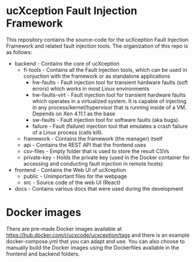 # ucXception Fault Injection Framework

This repository contains the source-code for the ucXception Fault Injection Framework and related fault injection tools.
The organization of this repo is as follows:

* backend - Contains the core of ucXception
	* fi-tools - Contains all the Fault Injection tools, which can be used in conjuction with the framework or as standalone applications
		* hw-faults - Fault injection tool for transient hardware faults (soft errors) which works in most Linux environments
		* hw-faults-virt - Fault injection tool for transient hardware faults which operates in a virtualized system. It is capable of injecting in any process/kernel/hypervisor that is running inside of a VM. Depends on Xen 4.11.1 as the base
		* sw-faults - Fault injection tool for software faults (aka bugs).
		* failure - Fault (failure) injection tool that emulates a crash failure of a Linux process (calls kill).
	* framework - Contains the framework (the manager) itself
	* api - Contains the REST API that the frontend uses
	* csv-files - Empty folder that is used to store the result CSVs
	* private-key - Holds the private key (used in the Docker container for accessing and conducting fault injection in remote hosts)
* frontend - Contains the Web UI of ucXception
	* public - Unimportant files for the webpage
	* src - Source code of the web UI (React)
* docs - Contains various docs that were used during the development

# Docker images

There are pre-made Docker images available at https://hub.docker.com/r/ucxcode/ucxception/tags and there is an example docker-compose.yml that you can adapt and use. You can also choose to manually build the Docker images using the Dockerfiles available in the frontend and backend folders.
